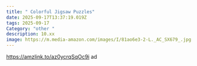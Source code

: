 ```yaml
---
title: " Colorful Jigsaw Puzzles"
date: 2025-09-17T13:37:19.019Z
tags: 2025-09-17
Category: "other "
description: 10.xx
image: https://m.media-amazon.com/images/I/81ao6e3-2-L._AC_SX679_.jpg
---
```

https://amzlink.to/az0ycrqSqOc9i  ad